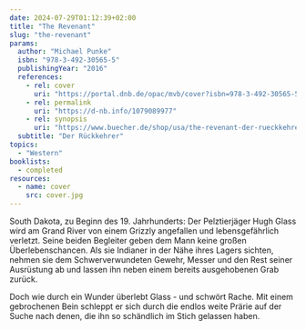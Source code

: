 ```yaml
---
date: 2024-07-29T01:12:39+02:00
title: "The Revenant"
slug: "the-revenant"
params:
  author: "Michael Punke"
  isbn: "978-3-492-30565-5"
  publishingYear: "2016"
  references:
    - rel: cover
      uri: "https://portal.dnb.de/opac/mvb/cover?isbn=978-3-492-30565-5"
    - rel: permalink
      uri: "https://d-nb.info/1079089977"
    - rel: synopsis
      uri: "https://www.buecher.de/shop/usa/the-revenant-der-rueckkehrer/punke-michael/products_products/detail/prod_id/44119438/"
  subtitle: "Der Rückkehrer"
topics:
  - "Western"
booklists:
  - completed
resources:
  - name: cover
    src: cover.jpg
---
```

South Dakota, zu Beginn des 19. Jahrhunderts: Der Pelztierjäger Hugh Glass wird 
am Grand River von einem Grizzly angefallen und lebensgefährlich verletzt. Seine 
beiden Begleiter geben dem Mann keine großen Überlebenschancen. Als sie Indianer 
in der Nähe ihres Lagers sichten, nehmen sie dem Schwerverwundeten Gewehr, 
Messer und den Rest seiner Ausrüstung ab und lassen ihn neben einem bereits 
ausgehobenen Grab zurück.

Doch wie durch ein Wunder überlebt Glass - und schwört Rache. Mit einem 
gebrochenen Bein schleppt er sich durch die endlos weite Prärie auf der Suche 
nach denen, die ihn so schändlich im Stich gelassen haben.